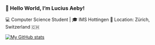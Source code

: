 ### 👋 Hello World, I’m Lucius Aeby!

💻 Computer Science Student | 🎓 IMS Hottingen
📍 Location: Zürich, Switzerland 🇨🇭


[![My GitHub stats](https://github-readme-stats.vercel.app/api?username=aebyl-bzz)](https://github.com/anuraghazra/github-readme-stats)
